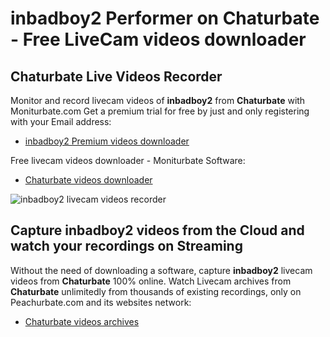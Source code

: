 # inbadboy2 Performer on Chaturbate - Free LiveCam videos downloader

## Chaturbate Live Videos Recorder

Monitor and record livecam videos of **inbadboy2** from **Chaturbate** with Moniturbate.com
Get a premium trial for free by just and only registering with your Email address:
* [inbadboy2 Premium videos downloader](https://moniturbate.com/request-demo-licence-key.html)

Free livecam videos downloader - Moniturbate Software:
* [Chaturbate videos downloader](https://moniturbate.com/moniturbate-download-software.html)

![inbadboy2 livecam videos recorder](https://peachurnet.com/templates/moniturbate-software.png)


## Capture inbadboy2 videos from the Cloud and watch your recordings on Streaming

Without the need of downloading a software, capture **inbadboy2** livecam videos from **Chaturbate** 100% online.
Watch Livecam archives from **Chaturbate** unlimitedly from thousands of existing recordings, only on Peachurbate.com and its websites network:
* [Chaturbate videos archives](https://peachurnet.com/)